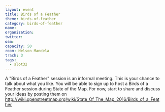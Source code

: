 ```yaml
---
layout: event
title: Birds of a Feather
theme: birds-of-feather
category: birds-of-feather
name: 
organization: 
twitter:
osm:
capacity: 50
room: Nelson Mandela
track: 3
tags:
  - slot32
---
```

A "Birds of a Feather" session is an informal meeting. This is your chance to talk about what you like. You will be able to sign up to host a Birds of a Feather session during State of the Map. For now, start to share and discuss your ideas by posting them on http://wiki.openstreetmap.org/wiki/State_Of_The_Map_2016/Birds_of_a_Feather

